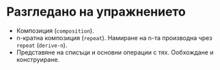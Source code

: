 Разгледано на упражнението
==========================

* Композиция (`composition`).
* n-кратна композиция (`repeat`). Намиране на n-та производна чрез `repeat` (`derive-n`).
* Представяне на списъци и основни операции с тях. Ообхождане и конструиране.
